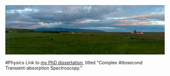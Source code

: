![Iceland Landscape](/iceland.jpg)


#Physics
Link to [my PhD dissertation](https://github.com/SJHageman/Dissertation/blob/master/SJH-dissertation.pdf), titled "Complex Attosecond Transient-absorption Spectroscopy."



<!--

### Hi there 👋

**SJHageman/SJHageman** is a ✨ _special_ ✨ repository because its `README.md` (this file) appears on your GitHub profile.

Here are some ideas to get you started:

- 🔭 I’m currently working on ...
- 🌱 I’m currently learning ...
- 👯 I’m looking to collaborate on ...
- 🤔 I’m looking for help with ...
- 💬 Ask me about ...
- 📫 How to reach me: ...
- 😄 Pronouns: ...
- ⚡ Fun fact: ...
-->
